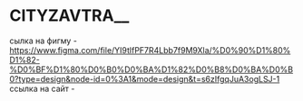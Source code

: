 # CITYZAVTRA__

cылка на фигму - https://www.figma.com/file/YI9tlfPF7R4Lbb7f9M9Xla/%D0%90%D1%80%D1%82-%D0%BF%D1%80%D0%B0%D0%BA%D1%82%D0%B8%D0%BA%D0%B0?type=design&node-id=0%3A1&mode=design&t=s6zIfgqJuA3ogLSJ-1
ссылка на сайт - 
